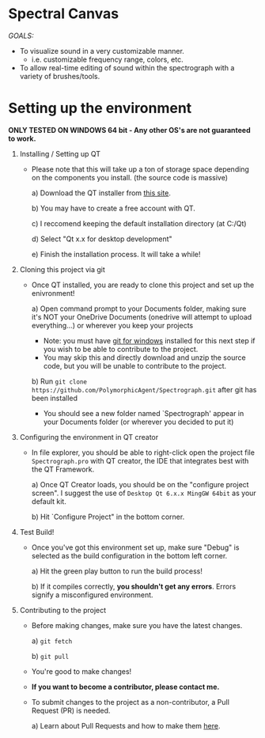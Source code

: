 # Spectral Canvas

_*GOALS:*_
- To visualize sound in a very customizable manner.
    - i.e. customizable frequency range, colors, etc.
- To allow real-time editing of sound within the spectrograph with a variety of brushes/tools.

# Setting up the environment

**ONLY TESTED ON WINDOWS 64 bit - Any other OS's are not guaranteed to work.**

1) Installing / Setting up QT

    - Please note that this will take up a ton of storage space depending on the components you install. (the source code is massive)

        a) Download the QT installer from [this site](https://www.qt.io/download-qt-installer-oss).
        
        b) You may have to create a free account with QT.
        
        c) I reccomend keeping the default installation directory (at C:/Qt)
        
        d) Select "Qt x.x for desktop development"
        
        e) Finish the installation process. It will take a while!

2) Cloning this project via git

    - Once QT installed, you are ready to clone this project and set up the enivronment!

        a) Open command prompt to your Documents folder, making sure it's NOT your OneDrive Documents (onedrive will attempt to upload everything...) or wherever you keep your projects

        - Note: you must have [git for windows](https://git-scm.com/downloads/win) installed for this next step if you wish to be able to contribute to the project. 
        - You may skip this and directly download and unzip the source code, but you will be unable to contribute to the project.
        
        b) Run `git clone https://github.com/PolymorphicAgent/Spectrograph.git` after git has been installed
        - You should see a new folder named `Spectrograph' appear in your Documents folder (or wherever you decided to put it) 
        
3) Configuring the environment in QT creator
    - In file explorer, you should be able to right-click open the project file `Spectrograph.pro` with QT creator, the IDE that integrates best with the QT Framework.
    
        a) Once QT Creator loads, you should be on the "configure project screen". I suggest the use of `Desktop Qt 6.x.x MingGW 64bit` as your default kit.

        b) Hit `Configure Project" in the bottom corner.
        
4) Test Build!
    - Once you've got this environment set up, make sure "Debug" is selected as the build configuration in the bottom left corner.
    
        a) Hit the green play button to run the build process!
        
        b) If it compiles correctly, **you shouldn't get any errors**. Errors signify a misconfigured environment.
        
5) Contributing to the project
    - Before making changes, make sure you have the latest changes.
    
        a) `git fetch`
    
        b) `git pull`
        
    - You're good to make changes!
    
    - **If you want to become a contributor, please contact me.**
    - To submit changes to the project as a non-contributor, a Pull Request (PR) is needed.
    
        a) Learn about Pull Requests and how to make them [here](https://docs.github.com/en/pull-requests/collaborating-with-pull-requests/proposing-changes-to-your-work-with-pull-requests/creating-a-pull-request).

